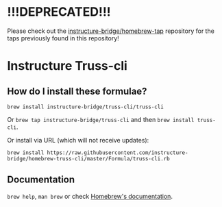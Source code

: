 # !!!DEPRECATED!!!

Please check out the [instructure-bridge/homebrew-tap](https://github.com/instructure-bridge/homebrew-tap) repository for the taps previously found in this repository!

# Instructure Truss-cli

## How do I install these formulae?
`brew install instructure-bridge/truss-cli/truss-cli`

Or `brew tap instructure-bridge/truss-cli` and then `brew install truss-cli`.

Or install via URL (which will not receive updates):

```
brew install https://raw.githubusercontent.com/instructure-bridge/homebrew-truss-cli/master/Formula/truss-cli.rb
```

## Documentation
`brew help`, `man brew` or check [Homebrew's documentation](https://docs.brew.sh).
